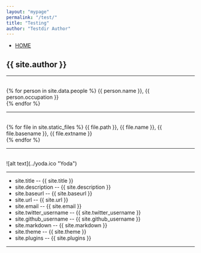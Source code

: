 ```yaml
---
layout: "mypage"
permalink: "/test/"
title: "Testing"
author: "Testdir Author"
---
```


- [HOME](../)

<h2>{{ site.author }}</h2>
<hr>
<br>
{% for person in site.data.people %}
   {{ person.name }}, 
   {{ person.occupation }}
   <br>
{% endfor %}

<hr>
<br>
{% for file in site.static_files %}
   {{ file.path }},
   {{ file.name }},
   {{ file.basename }},
   {{ file.extname }}
   <br>
{% endfor %}

<hr>
<br>
![alt text](../yoda.ico "Yoda")

<hr>

-  site.title -- {{ site.title }}
-  site.description -- {{ site.description }}
-  site.baseurl -- {{ site.baseurl }}
-  site.url -- {{ site.url }}
-  site.email -- {{ site.email }}
-  site.twitter_username -- {{ site.twitter_username }}
-  site.github_username -- {{ site.github_username }}
-  site.markdown -- {{ site.markdown }}
-  site.theme -- {{ site.theme }}
-  site.plugins -- {{ site.plugins }}
<hr>

